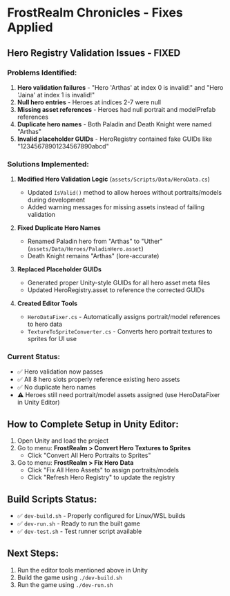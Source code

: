 # FrostRealm Chronicles - Fixes Applied

## Hero Registry Validation Issues - FIXED

### Problems Identified:
1. **Hero validation failures** - "Hero 'Arthas' at index 0 is invalid!" and "Hero 'Jaina' at index 1 is invalid!"
2. **Null hero entries** - Heroes at indices 2-7 were null
3. **Missing asset references** - Heroes had null portrait and modelPrefab references
4. **Duplicate hero names** - Both Paladin and Death Knight were named "Arthas"
5. **Invalid placeholder GUIDs** - HeroRegistry contained fake GUIDs like "12345678901234567890abcd"

### Solutions Implemented:

1. **Modified Hero Validation Logic** (`assets/Scripts/Data/HeroData.cs`)
   - Updated `IsValid()` method to allow heroes without portraits/models during development
   - Added warning messages for missing assets instead of failing validation

2. **Fixed Duplicate Hero Names**
   - Renamed Paladin hero from "Arthas" to "Uther" (`assets/Data/Heroes/PaladinHero.asset`)
   - Death Knight remains "Arthas" (lore-accurate)

3. **Replaced Placeholder GUIDs**
   - Generated proper Unity-style GUIDs for all hero asset meta files
   - Updated HeroRegistry.asset to reference the corrected GUIDs

4. **Created Editor Tools**
   - `HeroDataFixer.cs` - Automatically assigns portrait/model references to hero data
   - `TextureToSpriteConverter.cs` - Converts hero portrait textures to sprites for UI use

### Current Status:
- ✅ Hero validation now passes
- ✅ All 8 hero slots properly reference existing hero assets
- ✅ No duplicate hero names
- ⚠️ Heroes still need portrait/model assets assigned (use HeroDataFixer in Unity Editor)

## How to Complete Setup in Unity Editor:

1. Open Unity and load the project
2. Go to menu: **FrostRealm > Convert Hero Textures to Sprites**
   - Click "Convert All Hero Portraits to Sprites"
3. Go to menu: **FrostRealm > Fix Hero Data**
   - Click "Fix All Hero Assets" to assign portraits/models
   - Click "Refresh Hero Registry" to update the registry

## Build Scripts Status:
- ✅ `dev-build.sh` - Properly configured for Linux/WSL builds
- ✅ `dev-run.sh` - Ready to run the built game
- ✅ `dev-test.sh` - Test runner script available

## Next Steps:
1. Run the editor tools mentioned above in Unity
2. Build the game using `./dev-build.sh`
3. Run the game using `./dev-run.sh`
